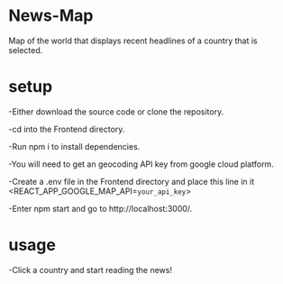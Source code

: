 # News-Map

Map of the world that displays recent headlines of a country that is selected.


# setup

-Either download the source code or clone the repository.

-cd into the Frontend directory.

-Run npm i to install dependencies.

-You will need to get an geocoding API key from google cloud platform.

-Create a .env file in the Frontend directory and place this line in it <REACT_APP_GOOGLE_MAP_API=`your_api_key`> 

-Enter npm start and go to http://localhost:3000/.

# usage

-Click a country and start reading the news!
